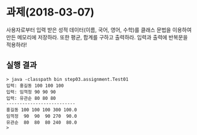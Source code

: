 # 과제(2018-03-07)
사용자로부터 입력 받은 성적 데이터(이름, 국어, 영어, 수학)를 클래스 문법을 이용하여 만든 메모리에 저장하라. 또한 평균, 합계를 구하고 출력하라. 입력과 출력에 반복문을 적용하라!
## 실행 결과
```
> java -classpath bin step03.assignment.Test01
입력: 홍길동 100 100 100
입력: 임꺽정 90 90 90
입력: 유관순 80 80 80
--------------------------
홍길동 100 100 100 300 100.0
임꺽정  90  90  90 270  90.0
유관순  80  80  80 240  80.0
>
``` 